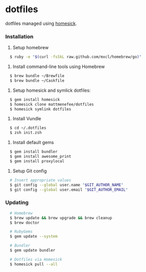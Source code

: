 dotfiles
========

dotfiles managed using [homesick](https://github.com/technicalpickles/homesick).

### Installation

1. Setup homebrew

```bash
  $ ruby -e "$(curl -fsSkL raw.github.com/mxcl/homebrew/go)"
```

1. Install command-line tools using Homebrew

```bash
  $ brew bundle ~/Brewfile
  $ brew bundle ~/Caskfile
```

1. Setup homesick and symlick dotfiles:

```bash
  $ gem install homesick
  $ homesick clone mattmenefee/dotfiles
  $ homesick symlink dotfiles
```

1. Install Vundle

```bash
  $ cd ~/.dotfiles
  $ zsh init.zsh
```

1. Install default gems

```bash
  $ gem install bundler
  $ gem install awesome_print
  $ gem install proxylocal
```

1. Setup Git config

```bash
  # Insert appropriate values
  $ git config --global user.name "$GIT_AUTHOR_NAME"
  $ git config --global user.email "$GIT_AUTHOR_EMAIL"
```

### Updating

```bash
  # Homebrew
  $ brew update && brew upgrade && brew cleanup
  $ brew doctor

  # RubyGems
  $ gem update --system

  # Bundler
  $ gem update bundler

  # Dotfiles via Homesick
  $ homesick pull --all
```
